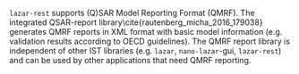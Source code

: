 `lazar-rest` supports (Q)SAR Model Reporting Format (QMRF). The integrated QSAR-report library\cite{rautenberg_micha_2016_179038} 
generates QMRF reports in XML format with basic model information (e.g. validation results according 
to OECD guidelines). The QMRF report library is independent of other IST libraries (e.g. `lazar`,
`nano-lazar`-gui, `lazar-rest`) and can be used by other applications that need QMRF reporting.